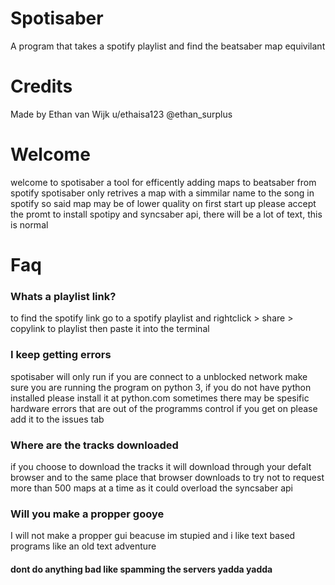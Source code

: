 # Spotisaber
A program that takes a spotify playlist and find the beatsaber map equivilant 

# Credits
Made by Ethan van Wijk
u/ethaisa123
@ethan_surplus

# Welcome
welcome to spotisaber a tool for efficently adding maps to beatsaber from spotify
spotisaber only retrives a map with a simmilar name to the song in spotify so said map may be of lower quality
on first start up please accept the promt to install spotipy and syncsaber api, there will be a lot of text, this is normal

# Faq
### Whats a playlist link?
to find the spotify link go to a spotify playlist and rightclick > share > copylink to playlist 
then paste it into the terminal

### I keep getting errors
spotisaber will only run if you are connect to a unblocked network
make sure you are running the program on python 3, if you do not have python installed please install it at python.com
sometimes there may be spesific hardware errors that are out of the programms control if you get on please add it to the issues tab


### Where are the tracks downloaded
if you choose to download the tracks it will download through your defalt browser and to the same place that browser downloads to
try not to request more than 500 maps at a time as it could overload the syncsaber api

### Will you make a propper gooye
I will not make a propper gui beacuse im stupied and i like text based programs like an old text adventure 

#### dont do anything bad like spamming the servers yadda yadda
